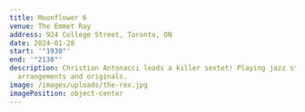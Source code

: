 ```yaml
---
title: Moonflower 6
venue: The Emmet Ray
address: 924 College Street, Toronto, ON
date: 2024-01-28
start: '"1930"'
end: '"2130"'
description: Christian Antonacci leads a killer sextet! Playing jazz standards,
  arrangements and originals.
image: /images/uploads/the-rex.jpg
imagePosition: object-center
---
```

